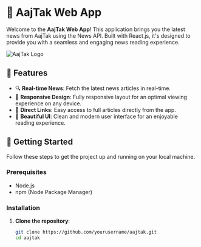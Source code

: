 # 📰 AajTak Web App

Welcome to the **AajTak Web App**! This application brings you the latest news from AajTak using the News API. Built with React.js, it's designed to provide you with a seamless and engaging news reading experience.

![AajTak Logo](https://upload.wikimedia.org/wikipedia/en/thumb/1/1b/Aaj_Tak_logo.svg/2560px-Aaj_Tak_logo.svg.png)

## 🌟 Features

- 🔍 **Real-time News**: Fetch the latest news articles in real-time.
- 📱 **Responsive Design**: Fully responsive layout for an optimal viewing experience on any device.
- 🔗 **Direct Links**: Easy access to full articles directly from the app.
- 🎨 **Beautiful UI**: Clean and modern user interface for an enjoyable reading experience.

## 🚀 Getting Started

Follow these steps to get the project up and running on your local machine.

### Prerequisites

- Node.js
- npm (Node Package Manager)

### Installation

1. **Clone the repository**:
   ```bash
   git clone https://github.com/yourusername/aajtak.git
   cd aajtak

